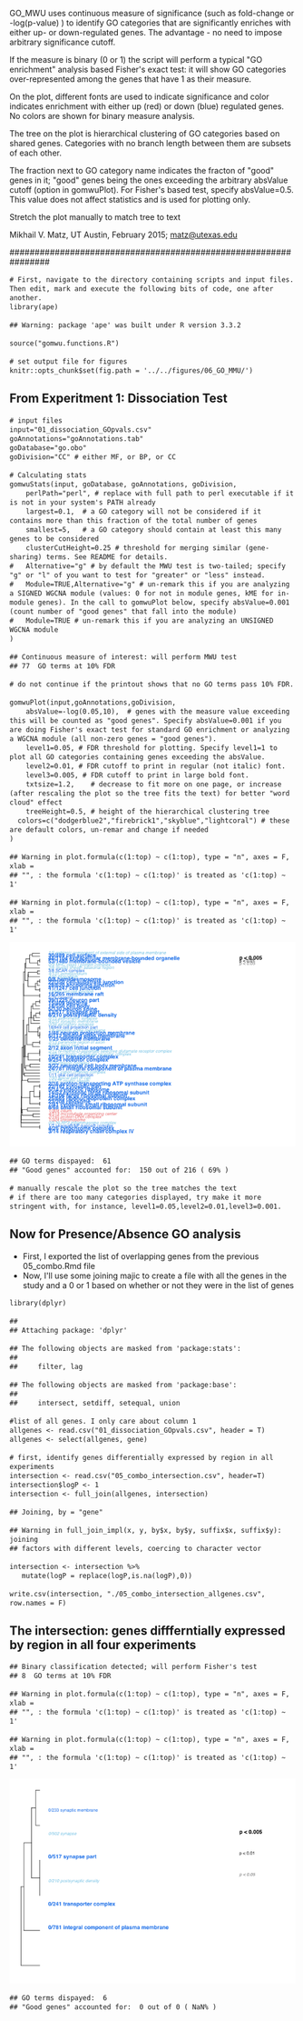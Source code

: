 GO\_MWU uses continuous measure of significance (such as fold-change or
-log(p-value) ) to identify GO categories that are significantly
enriches with either up- or down-regulated genes. The advantage - no
need to impose arbitrary significance cutoff.

If the measure is binary (0 or 1) the script will perform a typical "GO
enrichment" analysis based Fisher's exact test: it will show GO
categories over-represented among the genes that have 1 as their
measure.

On the plot, different fonts are used to indicate significance and color
indicates enrichment with either up (red) or down (blue) regulated
genes. No colors are shown for binary measure analysis.

The tree on the plot is hierarchical clustering of GO categories based
on shared genes. Categories with no branch length between them are
subsets of each other.

The fraction next to GO category name indicates the fracton of "good"
genes in it; "good" genes being the ones exceeding the arbitrary
absValue cutoff (option in gomwuPlot). For Fisher's based test, specify
absValue=0.5. This value does not affect statistics and is used for
plotting only.

Stretch the plot manually to match tree to text

Mikhail V. Matz, UT Austin, February 2015; <matz@utexas.edu>

################################################################ 

    # First, navigate to the directory containing scripts and input files. Then edit, mark and execute the following bits of code, one after another.
    library(ape)

    ## Warning: package 'ape' was built under R version 3.3.2

    source("gomwu.functions.R")

    # set output file for figures 
    knitr::opts_chunk$set(fig.path = '../../figures/06_GO_MMU/')

From Experitment 1: Dissociation Test
-------------------------------------

    # input files
    input="01_dissociation_GOpvals.csv" 
    goAnnotations="goAnnotations.tab" 
    goDatabase="go.obo" 
    goDivision="CC" # either MF, or BP, or CC

    # Calculating stats
    gomwuStats(input, goDatabase, goAnnotations, goDivision,
        perlPath="perl", # replace with full path to perl executable if it is not in your system's PATH already
        largest=0.1,  # a GO category will not be considered if it contains more than this fraction of the total number of genes
        smallest=5,   # a GO category should contain at least this many genes to be considered
        clusterCutHeight=0.25 # threshold for merging similar (gene-sharing) terms. See README for details.
    #   Alternative="g" # by default the MWU test is two-tailed; specify "g" or "l" of you want to test for "greater" or "less" instead. 
    #   Module=TRUE,Alternative="g" # un-remark this if you are analyzing a SIGNED WGCNA module (values: 0 for not in module genes, kME for in-module genes). In the call to gomwuPlot below, specify absValue=0.001 (count number of "good genes" that fall into the module)
    #   Module=TRUE # un-remark this if you are analyzing an UNSIGNED WGCNA module 
    )

    ## Continuous measure of interest: will perform MWU test
    ## 77  GO terms at 10% FDR

    # do not continue if the printout shows that no GO terms pass 10% FDR.

    gomwuPlot(input,goAnnotations,goDivision,
        absValue=-log(0.05,10),  # genes with the measure value exceeding this will be counted as "good genes". Specify absValue=0.001 if you are doing Fisher's exact test for standard GO enrichment or analyzing a WGCNA module (all non-zero genes = "good genes").
        level1=0.05, # FDR threshold for plotting. Specify level1=1 to plot all GO categories containing genes exceeding the absValue.
        level2=0.01, # FDR cutoff to print in regular (not italic) font.
        level3=0.005, # FDR cutoff to print in large bold font.
        txtsize=1.2,    # decrease to fit more on one page, or increase (after rescaling the plot so the tree fits the text) for better "word cloud" effect
        treeHeight=0.5, # height of the hierarchical clustering tree
      colors=c("dodgerblue2","firebrick1","skyblue","lightcoral") # these are default colors, un-remar and change if needed
    )

    ## Warning in plot.formula(c(1:top) ~ c(1:top), type = "n", axes = F, xlab =
    ## "", : the formula 'c(1:top) ~ c(1:top)' is treated as 'c(1:top) ~ 1'

    ## Warning in plot.formula(c(1:top) ~ c(1:top), type = "n", axes = F, xlab =
    ## "", : the formula 'c(1:top) ~ c(1:top)' is treated as 'c(1:top) ~ 1'

![](../../figures/06_GO_MMU/01-dissociation-1.png)

    ## GO terms dispayed:  61 
    ## "Good genes" accounted for:  150 out of 216 ( 69% )

    # manually rescale the plot so the tree matches the text 
    # if there are too many categories displayed, try make it more stringent with, for instance, level1=0.05,level2=0.01,level3=0.001.  

Now for Presence/Absence GO analysis
------------------------------------

-   First, I exported the list of overlapping genes from the previous
    05\_combo.Rmd file
-   Now, I'll use some joining majic to create a file with all the genes
    in the study and a 0 or 1 based on whether or not they were in the
    list of genes

<!-- -->

    library(dplyr)

    ## 
    ## Attaching package: 'dplyr'

    ## The following objects are masked from 'package:stats':
    ## 
    ##     filter, lag

    ## The following objects are masked from 'package:base':
    ## 
    ##     intersect, setdiff, setequal, union

    #list of all genes. I only care about column 1
    allgenes <- read.csv("01_dissociation_GOpvals.csv", header = T)
    allgenes <- select(allgenes, gene)

    # first, identify genes differentially expressed by region in all experiments
    intersection <- read.csv("05_combo_intersection.csv", header=T)
    intersection$logP <- 1
    intersection <- full_join(allgenes, intersection)

    ## Joining, by = "gene"

    ## Warning in full_join_impl(x, y, by$x, by$y, suffix$x, suffix$y): joining
    ## factors with different levels, coercing to character vector

    intersection <- intersection %>%
       mutate(logP = replace(logP,is.na(logP),0))

    write.csv(intersection, "./05_combo_intersection_allgenes.csv", row.names = F)

The intersection: genes diffferntially expressed by region in all four experiments
----------------------------------------------------------------------------------

    ## Binary classification detected; will perform Fisher's test
    ## 8  GO terms at 10% FDR

    ## Warning in plot.formula(c(1:top) ~ c(1:top), type = "n", axes = F, xlab =
    ## "", : the formula 'c(1:top) ~ c(1:top)' is treated as 'c(1:top) ~ 1'

    ## Warning in plot.formula(c(1:top) ~ c(1:top), type = "n", axes = F, xlab =
    ## "", : the formula 'c(1:top) ~ c(1:top)' is treated as 'c(1:top) ~ 1'

![](../../figures/06_GO_MMU/05-intersection-1.png)

    ## GO terms dispayed:  6 
    ## "Good genes" accounted for:  0 out of 0 ( NaN% )
